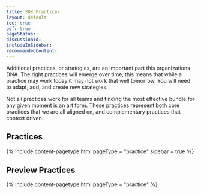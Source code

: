 ```yaml
---
title: SDK Practices
layout: default
toc: true
pdf: true
pageStatus: 
discussionId:  
includeInSidebar: 
recommendedContent:
---
```


Additional practices, or strategies, are an important part this organizations DNA. The right practices will emerge over time, this means that while a practice may work today it may not work that well tomorrow. You will need to adapt, add, and create new strategies.

Not all practices work for all teams and finding the most effective bundle for any given moment is an art form. These practices represent both core practices that we are all aligned on, and complementary practices that context driven.

## Practices

{% include content-pagetype.html pageType =  "practice" sidebar = true %}

## Preview Practices

{% include content-pagetype.html pageType =  "practice" %}